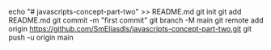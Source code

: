 echo "# javascripts-concept-part-two" >> README.md
git init
git add README.md
git commit -m "first commit"
git branch -M main
git remote add origin https://github.com/SmEliasdls/javascripts-concept-part-two.git
git push -u origin main
